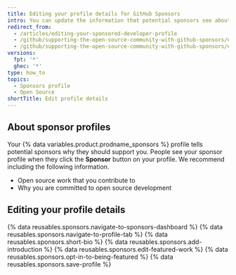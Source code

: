 ```yaml
---
title: Editing your profile details for GitHub Sponsors
intro: You can update the information that potential sponsors see about your work.
redirect_from:
  - /articles/editing-your-sponsored-developer-profile
  - /github/supporting-the-open-source-community-with-github-sponsors/editing-your-sponsored-developer-profile
  - /github/supporting-the-open-source-community-with-github-sponsors/editing-your-profile-details-for-github-sponsors
versions:
  fpt: '*'
  ghec: '*'
type: how_to
topics:
  - Sponsors profile
  - Open Source
shortTitle: Edit profile details
---
```


## About sponsor profiles

Your {% data variables.product.prodname_sponsors %} profile tells potential sponsors why they should support you. People see your sponsor profile when they click the **Sponsor** button on your profile. We recommend including the following information.

* Open source work that you contribute to
* Why you are committed to open source development

## Editing your profile details

{% data reusables.sponsors.navigate-to-sponsors-dashboard %}
{% data reusables.sponsors.navigate-to-profile-tab %}
{% data reusables.sponsors.short-bio %}
{% data reusables.sponsors.add-introduction %}
{% data reusables.sponsors.edit-featured-work %}
{% data reusables.sponsors.opt-in-to-being-featured %}
{% data reusables.sponsors.save-profile %}

